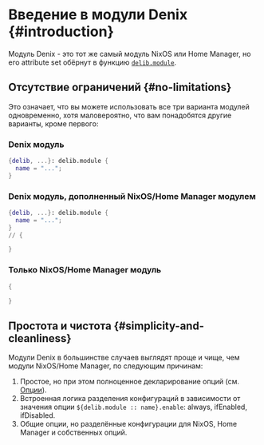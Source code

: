 # Введение в модули Denix {#introduction}
Модуль Denix - это тот же самый модуль NixOS или Home Manager, но его attribute set обёрнут в функцию [`delib.module`](/ru/modules/structure).

## Отсутствие ограничений {#no-limitations}
Это означает, что вы можете использовать все три варианта модулей одновременно, хотя маловероятно, что вам понадобятся другие варианты, кроме первого:

### Denix модуль
```nix
{delib, ...}: delib.module {
  name = "...";
}
```

### Denix модуль, дополненный NixOS/Home Manager модулем
```nix
{delib, ...}: delib.module {
  name = "...";
}
// {

}
```

### Только NixOS/Home Manager модуль
```nix
{

}
```

## Простота и чистота {#simplicity-and-cleanliness}
Модули Denix в большинстве случаев выглядят проще и чище, чем модули NixOS/Home Manager, по следующим причинам:

1. Простое, но при этом полноценное декларирование опций (см. [Опции](/ru/options/introduction)).
2. Встроенная логика разделения конфигураций в зависимости от значения опции `${delib.module :: name}.enable`: always, ifEnabled, ifDisabled.
3. Общие опции, но разделённые конфигурации для NixOS, Home Manager и собственных опций.

